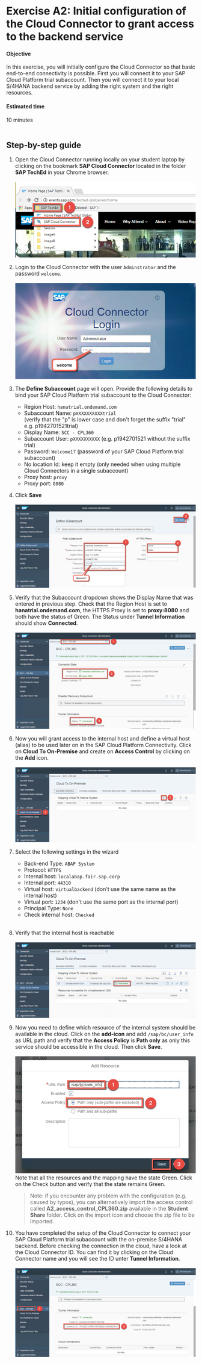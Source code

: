 # Exercise A2: Initial configuration of the Cloud Connector to grant access to the backend service

#### Objective
In this exercise, you will initially configure the Cloud Connector so that basic end-to-end connectivity is possible. First you will connect it to your SAP Cloud Platform trial subaccount. Then you will connect it to your local S/4HANA backend service by adding the right system and the right resources.

#### Estimated time
10 minutes
<br />
<br />

## Step-by-step guide
1. Open the Cloud Connector running locally on your student laptop by clicking on the bookmark **SAP Cloud Connector** located in the folder **SAP TechEd** in your Chrome browser.<br /><br />
    ![](../../images/a2-scc-shortcut.png)

1. Login to the Cloud Connector with the user `Adminstrator` and the password `welcome`.<br /><br />
    ![](../../images/a2-scc-credentials.png)

1. The **Define Subaccount** page will open. Provide the following details to bind your SAP Cloud Platform trial subaccount to the Cloud Connector:
    - Region Host: `hanatrial.ondemand.com`
    - Subaccount Name: `pXXXXXXXXXXtrial` <br />
    (verify that the "p" is lower case and don't forget the suffix "trial" e.g. p1942701521trial)
    - Display Name: `SCC - CPL360`
    - Subaccount User: `pXXXXXXXXXX` (e.g. p1942701521 without the suffix trial)
    - Password: `Welcome17` (password of your SAP Cloud Platform trial subaccount)
    - No location Id: keep it empty (only needed when using multiple Cloud Connectors in a single subaccount)
    - Proxy host: `proxy`
    - Proxy port: `8080`

1. Click **Save**
<br /><br />
    ![](../../images/a2-scc-mapping.png)

1. Verify that the Subaccount dropdown shows the Display Name that was entered in previous step. Check that the Region Host is set to **hanatrial.ondemand.com**, the HTTPS Proxy is set to **proxy:8080** and both have the status of Green. The Status under **Tunnel Information** should show **Connected**.<br /><br />
    ![](../../images/a2-scc-connection-check.png)

1. Now you will grant access to the internal host and define a virtual host (alias) to be used later on in the SAP Cloud Platform Connectivity. Click on **Cloud To On-Premise** and create on **Access Control** by clicking on the **Add** icon.<br /><br />
    ![](../../images/a2-scc-add-ac.png)

1. Select the following settings in the wizard
    - Back-end Type: `ABAP System`
    - Protocol: `HTTPS`
    - Internal host: `localabap.fair.sap.corp`
    - Internal port: `44310`
    - Virtual host: `virtualbackend` (don't use the same name as the internal host)
    - Virtual port: `1234` (don't use the same port as the internal port)
    - Principal Type: `None`
    - Check internal host: `Checked`
    <br /><br />

1. Verify that the internal host is reachable
<br /><br />
    ![](../../images/a2-scc-reachable.png)

1. Now you need to define which resource of the internal system should be available in the cloud. Click on the **add-icon** and add `/sap/bc/user_info` as URL path and verify that the **Access Policy** is **Path only** as only this service should be accessible in the cloud. Then click **Save**.
<br /><br />
    ![](../../images/a2-scc-resource.png)
    <br />
Note that all the resources and the mapping have the state Green. Click on the Check button and verify that the state remains Green.

      > Note: if you encounter any problem with the configuration (e.g. caused by typos), you can alternatively import the access control called **A2_access_control_CPL360.zip** available in the **Student Share** folder. Click on the import icon and choose the zip file to be imported.

1. You have completed the setup of the Cloud Connector to connect your SAP Cloud Platform trial subaccount with the on-premise S/4HANA backend. Before checking the connection in the cloud, have a look at the Cloud Connector ID. You can find it by clicking on the Cloud Connector name and you will see the ID unter **Tunnel Information**.<br /><br />
    ![](../../images/a2-scc-id.png)
